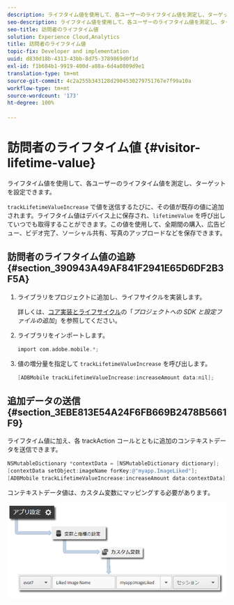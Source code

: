 ```yaml
---
description: ライフタイム値を使用して、各ユーザーのライフタイム値を測定し、ターゲットを設定できます。
seo-description: ライフタイム値を使用して、各ユーザーのライフタイム値を測定し、ターゲットを設定できます。
seo-title: 訪問者のライフタイム値
solution: Experience Cloud,Analytics
title: 訪問者のライフタイム値
topic-fix: Developer and implementation
uuid: d830d18b-4313-43bb-8d75-3789869d0f1d
exl-id: f1b684b1-9919-400d-a88a-6d4a0809d9e1
translation-type: tm+mt
source-git-commit: 4c2a255b343128d2904530279751767e7f99a10a
workflow-type: tm+mt
source-wordcount: '173'
ht-degree: 100%

---
```


# 訪問者のライフタイム値 {#visitor-lifetime-value}

ライフタイム値を使用して、各ユーザーのライフタイム値を測定し、ターゲットを設定できます。

`trackLifetimeValueIncrease` で値を送信するたびに、その値が既存の値に追加されます。ライフタイム値はデバイス上に保存され、`lifetimeValue` を呼び出していつでも取得することができます。この値を使用して、全期間の購入、広告ビュー、ビデオ完了、ソーシャル共有、写真のアップロードなどを保存できます。

## 訪問者のライフタイム値の追跡 {#section_390943A49AF841F2941E65D6DF2B3F5A}

1. ライブラリをプロジェクトに追加し、ライフサイクルを実装します。

   詳しくは、[コア実装とライフサイクル](/help/ios/getting-started/dev-qs.md)の「*プロジェクトへの SDK と設定ファイルの追加*」を参照してください。
1. ライブラリをインポートします。

   ```objective-c
   import com.adobe.mobile.*;
   ```

1. 値の増分量を指定して `trackLifetimeValueIncrease` を呼び出します。

   ```objective-c
   [ADBMobile trackLifetimeValueIncrease:increaseAmount data:nil];
   ```

## 追加データの送信 {#section_3EBE813E54A24F6FB669B2478B5661F9}

ライフタイム値に加え、各 trackAction コールとともに追加のコンテキストデータを送信できます。

```objective-c
NSMutableDictionary *contextData = [NSMutableDictionary dictionary]; 
[contextData setObject:imageName forKey:@"myapp.ImageLiked"]; 
[ADBMobile trackLifetimeValueIncrease:increaseAmount data:contextData];
```

コンテキストデータ値は、カスタム変数にマッピングする必要があります。

![](assets/map-variable-context-ltv.png)
